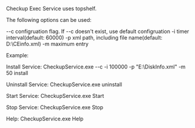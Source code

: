 Checkup Exec Service uses topshelf.

The following options can be used:

--c configruation flag. If --c doesn't exist, use default configruation
-i timer interval(default: 60000)
-p xml path, including file name(default: D:\CEinfo.xml)
-m maximum entry

Example:

Install Service:
CheckupService.exe --c -i 100000 -p "E:\DiskInfo.xml" -m 50 install

Uninstall Service:
CheckupService.exe uninstall

Start Service:
CheckupService.exe Start

Stop Service:
CheckupService.exe Stop 

Help:
CheckupService.exe Help